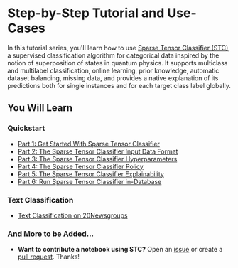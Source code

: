 # Step-by-Step Tutorial and Use-Cases

In this tutorial series, you'll learn how to use [Sparse Tensor Classifier (STC)](https://sparsetensorclassifier.org/references.html), a supervised classification algorithm for categorical data inspired by the notion of superposition of states in quantum physics. It supports multiclass and multilabel classification, online learning, prior knowledge, automatic dataset balancing, missing data, and provides a native explanation of its predictions both for single instances and for each target class label globally. 

## You Will Learn

### Quickstart

- [Part 1: Get Started With Sparse Tensor Classifier](https://github.com/SparseTensorClassifier/tutorial/blob/main/Quickstart.ipynb)
- [Part 2: The Sparse Tensor Classifier Input Data Format](https://github.com/SparseTensorClassifier/tutorial/blob/main/Quickstart_Input_Data.ipynb)
- [Part 3: The Sparse Tensor Classifier Hyperparameters](https://github.com/SparseTensorClassifier/tutorial/blob/main/Quickstart_Hyperparameters.ipynb)
- [Part 4: The Sparse Tensor Classifier Policy](https://github.com/SparseTensorClassifier/tutorial/blob/main/Quickstart_Policy.ipynb)
- [Part 5: The Sparse Tensor Classifier Explainability](https://github.com/SparseTensorClassifier/tutorial/blob/main/Quickstart_Explainability.ipynb)
- [Part 6: Run Sparse Tensor Classifier in-Database](https://github.com/SparseTensorClassifier/tutorial/blob/main/Quickstart_DBMS.ipynb)

### Text Classification

- [Text Classification on 20Newsgroups](https://github.com/SparseTensorClassifier/tutorial/blob/main/Text_Classification_20Newsgroups.ipynb)

### And More to be Added...

- **Want to contribute a notebook using STC?** Open an [issue](https://github.com/SparseTensorClassifier/tutorial/issues) or create a [pull request](https://github.com/SparseTensorClassifier/tutorial/pulls). Thanks!

